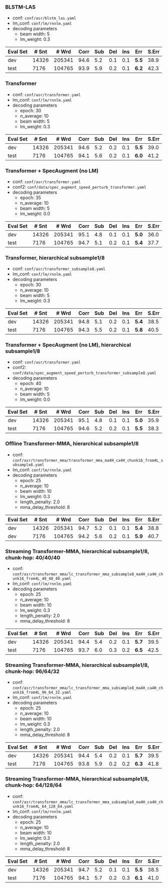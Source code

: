 ### BLSTM-LAS
- conf: `conf/asr/blstm_las.yaml`
- lm_conf: `conf/lm/rnnlm.yaml`
- decoding parameters
  - beam width: 5
  - lm_weight: 0.3

| Eval Set | # Snt | # Wrd | Corr | Sub | Del | Ins | Err | S.Err |
| -------- | ----- | ----- | ---- | --- | --- | --- | --- | ----- |
|dev|14326|205341|94.6|5.2|0.1|0.1|**5.5**|38.9|
|test|7176|104765|93.9|5.9|0.2|0.1|**6.2**|42.3|


### Transformer
- conf: `conf/asr/transformer.yaml`
- lm_conf: `conf/lm/rnnlm.yaml`
- decoding parameters
  - epoch: 30
  - n_average: 10
  - beam width: 5
  - lm_weight: 0.3

| Eval Set | # Snt | # Wrd | Corr | Sub | Del | Ins | Err | S.Err |
| -------- | ----- | ----- | ---- | --- | --- | --- | --- | ----- |
|dev|14326|205341|94.6|5.2|0.2|0.1|**5.5**|39.0|
|test|7176|104765|94.1|5.6|0.2|0.1|**6.0**|41.2|


### Transformer + SpecAugment (no LM)
- conf: `conf/asr/transformer.yaml`
- conf2: `conf/data/spec_augment_speed_perturb_transformer.yaml`
- decoding parameters
  - epoch: 35
  - n_average: 10
  - beam width: 5
  - lm_weight: 0.0

| Eval Set | # Snt | # Wrd | Corr | Sub | Del | Ins | Err | S.Err |
| -------- | ----- | ----- | ---- | --- | --- | --- | --- | ----- |
|dev|14326|205341|95.1|4.8|0.1|0.1|**5.0**|36.0|
|test|7176|104765|94.7|5.1|0.2|0.1|**5.4**|37.7|


### Transformer, hierarchical subsample1/8
- conf: `conf/asr/transformer_subsample8.yaml`
- lm_conf: `conf/lm/rnnlm.yaml`
- decoding parameters
  - epoch: 30
  - n_average: 10
  - beam width: 5
  - lm_weight: 0.3

| Eval Set | # Snt | # Wrd | Corr | Sub | Del | Ins | Err | S.Err |
| -------- | ----- | ----- | ---- | --- | --- | --- | --- | ----- |
|dev|14326|205341|94.8|5.1|0.2|0.1|**5.4**|38.5|
|test|7176|104765|94.3|5.5|0.2|0.1|**5.8**|40.5|


### Transformer + SpecAugment (no LM), hierarchical subsample1/8
- conf: `conf/asr/transformer.yaml`
- conf2: `conf/data/spec_augment_speed_perturb_transformer_subsample8.yaml`
- decoding parameters
  - epoch: 40
  - n_average: 10
  - beam width: 5
  - lm_weight: 0.0

| Eval Set | # Snt | # Wrd | Corr | Sub | Del | Ins | Err | S.Err |
| -------- | ----- | ----- | ---- | --- | --- | --- | --- | ----- |
|dev|14326|205341|95.1|4.8|0.1|0.1|**5.0**|35.9|
|test|7176|104765|94.6|5.2|0.2|0.1|**5.5**|38.3|


### Offline Transformer-MMA, hierarchical subsample1/8
- conf: `conf/asr/transformer_mma/transformer_mma_ma4H_ca4H_chunk16_from4L_subsample8.yaml`
- lm_conf: `conf/lm/rnnlm.yaml`
- decoding parameters
  - epoch: 25
  - n_average: 10
  - beam width: 10
  - lm_weight: 0.3
  - length_penalty: 2.0
  - mma_delay_threshold: 8

| Eval Set | # Snt | # Wrd | Corr | Sub | Del | Ins | Err | S.Err |
| -------- | ----- | ----- | ---- | --- | --- | --- | --- | ----- |
|dev|14326|205341|94.7|5.2|0.1|0.1|**5.4**|38.8|
|dev|7176|104765|94.2|5.6|0.2|0.1|**5.9**|40.7|


### Streaming Transformer-MMA, hierarchical subsample1/8, chunk-hop: 40/40/40
- conf: `conf/asr/transformer_mma/lc_transformer_mma_subsample8_ma4H_ca4H_chunk16_from4L_40_40_40.yaml`
- lm_conf: `conf/lm/rnnlm.yaml`
- decoding parameters
  - epoch: 25
  - n_average: 10
  - beam width: 10
  - lm_weight: 0.3
  - length_penalty: 2.0
  - mma_delay_threshold: 8

| Eval Set | # Snt | # Wrd | Corr | Sub | Del | Ins | Err | S.Err |
| -------- | ----- | ----- | ---- | --- | --- | --- | --- | ----- |
|dev|14326|205341|94.4|5.4|0.2|0.1|**5.7**|39.5|
|test|7176|104765|93.7|6.0|0.3|0.2|**6.5**|42.5|


### Streaming Transformer-MMA, hierarchical subsample1/8, chunk-hop: 96/64/32
- conf: `conf/asr/transformer_mma/lc_transformer_mma_subsample8_ma4H_ca4H_chunk16_from4L_96_64_32.yaml`
- lm_conf: `conf/lm/rnnlm.yaml`
- decoding parameters
  - epoch: 25
  - n_average: 10
  - beam width: 10
  - lm_weight: 0.3
  - length_penalty: 2.0
  - mma_delay_threshold: 8

| Eval Set | # Snt | # Wrd | Corr | Sub | Del | Ins | Err | S.Err |
| -------- | ----- | ----- | ---- | --- | --- | --- | --- | ----- |
|dev|14326|205341|94.4|5.4|0.2|0.1|**5.7**|39.5|
|test|7176|104765|93.8|5.9|0.2|0.2|**6.3**|41.8|


### Streaming Transformer-MMA, hierarchical subsample1/8, chunk-hop: 64/128/64
- conf: `conf/asr/transformer_mma/lc_transformer_mma_subsample8_ma4H_ca4H_chunk16_from4L_64_128_64.yaml`
- lm_conf: `conf/lm/rnnlm.yaml`
- decoding parameters
  - epoch: 25
  - n_average: 10
  - beam width: 10
  - lm_weight: 0.3
  - length_penalty: 2.0
  - mma_delay_threshold: 8

| Eval Set | # Snt | # Wrd | Corr | Sub | Del | Ins | Err | S.Err |
| -------- | ----- | ----- | ---- | --- | --- | --- | --- | ----- |
|dev|14326|205341|94.7|5.2|0.1|0.1|**5.5**|38.5|
|test|7176|104765|94.1|5.7|0.2|0.3|**6.1**|41.0|
